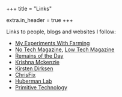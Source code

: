 +++
title = "Links"

extra.in_header = true
+++

Links to people, blogs and websites I follow:

* [My Experiments With Farming](http://farming-experiments.blogspot.com/)
* [No Tech Magazine](https://www.notechmagazine.com/), [Low Tech Magazine](https://www.lowtechmagazine.com/)
* [Remains of the Day](https://harmanjit.blogspot.com/)
* [Krishna Mckenzie](https://www.youtube.com/@KrishnaMckenzie)
* [Kirsten Dirksen](https://www.youtube.com/@kirstendirksen)
* [ChrisFix](https://www.youtube.com/@chrisfix)
* [Huberman Lab](https://hubermanlab.com/)
* [Primitive Technology](https://www.youtube.com/@primitivetechnology9550/videos)
